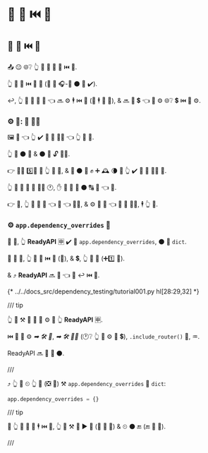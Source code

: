 # 🔬 🔗 ⏮️ 🔐

## 🔑 🔗 ⏮️ 🔬

📤 😐 🌐❔ 👆 💪 💚 🔐 🔗 ⏮️ 🔬.

👆 🚫 💚 ⏮️ 🔗 🏃 (🚫 🙆 🎧-🔗 ⚫️ 💪 ✔️).

↩️, 👆 💚 🚚 🎏 🔗 👈 🔜 ⚙️ 🕴 ⏮️ 💯 (🎲 🕴 🎯 💯), &amp; 🔜 🚚 💲 👈 💪 ⚙️ 🌐❔ 💲 ⏮️ 🔗 ⚙️.

### ⚙️ 💼: 🔢 🐕‍🦺

🖼 💪 👈 👆 ✔️ 🔢 🤝 🐕‍🦺 👈 👆 💪 🤙.

👆 📨 ⚫️ 🤝 &amp; ⚫️ 📨 🔓 👩‍💻.

👉 🐕‍🦺 5️⃣📆 🔌 👆 📍 📨, &amp; 🤙 ⚫️ 💪 ✊ ➕ 🕰 🌘 🚥 👆 ✔️ 🔧 🎁 👩‍💻 💯.

👆 🎲 💚 💯 🔢 🐕‍🦺 🕐, ✋️ 🚫 🎯 🤙 ⚫️ 🔠 💯 👈 🏃.

👉 💼, 👆 💪 🔐 🔗 👈 🤙 👈 🐕‍🦺, &amp; ⚙️ 🛃 🔗 👈 📨 🎁 👩‍💻, 🕴 👆 💯.

### ⚙️ `app.dependency_overrides` 🔢

👫 💼, 👆 **ReadyAPI** 🈸 ✔️ 🔢 `app.dependency_overrides`, ⚫️ 🙅 `dict`.

🔐 🔗 🔬, 👆 🚮 🔑 ⏮️ 🔗 (🔢), &amp; 💲, 👆 🔗 🔐 (➕1️⃣ 🔢).

&amp; ⤴️ **ReadyAPI** 🔜 🤙 👈 🔐 ↩️ ⏮️ 🔗.

{* ../../docs_src/dependency_testing/tutorial001.py hl[28:29,32] *}

/// tip

👆 💪 ⚒ 🔗 🔐 🔗 ⚙️ 🙆 👆 **ReadyAPI** 🈸.

⏮️ 🔗 💪 ⚙️ *➡ 🛠️ 🔢*, *➡ 🛠️ 👨‍🎨* (🕐❔ 👆 🚫 ⚙️ 📨 💲), `.include_router()` 🤙, ♒️.

ReadyAPI 🔜 💪 🔐 ⚫️.

///

⤴️ 👆 💪 ⏲ 👆 🔐 (❎ 👫) ⚒ `app.dependency_overrides` 🛁 `dict`:

```Python
app.dependency_overrides = {}
```

/// tip

🚥 👆 💚 🔐 🔗 🕴 ⏮️ 💯, 👆 💪 ⚒ 🔐 ▶️ 💯 (🔘 💯 🔢) &amp; ⏲ ⚫️ 🔚 (🔚 💯 🔢).

///
